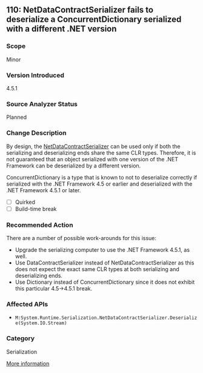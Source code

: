 ## 110: NetDataContractSerializer fails to deserialize a ConcurrentDictionary serialized with a different .NET version

### Scope
Minor

### Version Introduced
4.5.1

### Source Analyzer Status
Planned

### Change Description
By design, the [NetDataContractSerializer](https://msdn.microsoft.com/en-us/library/system.runtime.serialization.netdatacontractserializer.aspx) can be used only if both the serializing and deserializing ends share the same CLR types. Therefore, it is not guaranteed that an object serialized with one version of the .NET Framework can be deserialized by a different version.

ConcurrentDictionary is a type that is known to not to deserialize correctly if serialized with the .NET Framework 4.5 or earlier and deserialized with the .NET Framework 4.5.1 or later.

- [ ] Quirked
- [ ] Build-time break

### Recommended Action
There are a number of possible work-arounds for this issue:

- Upgrade the serializing computer to use the .NET Framework 4.5.1, as well.
- Use DataContractSerializer instead of NetDataContractSerializer as this does not expect the exact same CLR types at both serializing and deserializing ends.
- Use Dictionary instead of ConcurrentDictionary since it does not exhibit this particular 4.5->4.5.1 break.

### Affected APIs
* `M:System.Runtime.Serialization.NetDataContractSerializer.Deserialize(System.IO.Stream)`

### Category
Serialization

[More information](http://stackoverflow.com/questions/19585791/net-4-5-1-wcf-serialization-exception)

